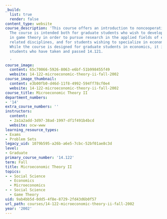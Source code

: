 ```yaml
---
_build:
  list: true
  render: false
content_type: website
course_description: 'This course offers an introduction to noncooperative game theory.
  The course is intended both for graduate students who wish to develop a solid background
  in game theory in order to pursue research in the applied fields of economics and
  related disciplines, and for students wishing to specialize in economic theory.
  While the course is designed for graduate students in economics, it is open to all
  students who have taken and passed 14.121.

  '
course_image:
  content: 65c70066-5926-8063-e6bf-51b998455f49
  website: 14-122-microeconomic-theory-ii-fall-2002
course_image_thumbnail:
  content: e3b00fb0-d46d-11f8-4992-594ff78cf0e4
  website: 14-122-microeconomic-theory-ii-fall-2002
course_title: Microeconomic Theory II
department_numbers:
- '14'
extra_course_numbers: ''
instructors:
  content:
  - 2a1a2add-3d97-38ad-1997-df1f491b4bcd
  website: ocw-www
learning_resource_types:
- Exams
- Problem Sets
legacy_uid: 1079b595-a26b-a6e5-7cbc-52bf01ae8c3d
level:
- Graduate
primary_course_number: '14.122'
term: Fall
title: Microeconomic Theory II
topics:
- - Social Science
  - Economics
  - Microeconomics
- - Social Science
  - Game Theory
uid: 9ab4bb5d-0dd5-4f8e-8729-2fd43d6b0f57
url_path: courses/14-122-microeconomic-theory-ii-fall-2002
year: '2002'
---
```

